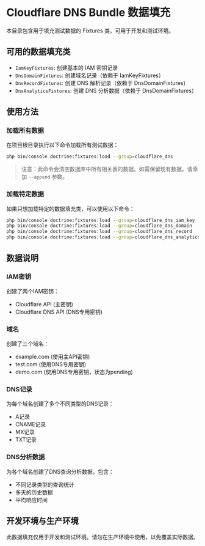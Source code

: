 # Cloudflare DNS Bundle 数据填充

本目录包含用于填充测试数据的 Fixtures 类，可用于开发和测试环境。

## 可用的数据填充类

- `IamKeyFixtures`: 创建基本的 IAM 密钥记录
- `DnsDomainFixtures`: 创建域名记录（依赖于 IamKeyFixtures）
- `DnsRecordFixtures`: 创建 DNS 解析记录（依赖于 DnsDomainFixtures）
- `DnsAnalyticsFixtures`: 创建 DNS 分析数据（依赖于 DnsDomainFixtures）

## 使用方法

### 加载所有数据

在项目根目录执行以下命令加载所有测试数据：

```bash
php bin/console doctrine:fixtures:load --group=cloudflare_dns
```

> 注意：此命令会清空数据库中所有相关表的数据。如需保留现有数据，请添加 `--append` 参数。

### 加载特定数据

如果只想加载特定的数据填充类，可以使用以下命令：

```bash
php bin/console doctrine:fixtures:load --group=cloudflare_dns_iam_key
php bin/console doctrine:fixtures:load --group=cloudflare_dns_domain
php bin/console doctrine:fixtures:load --group=cloudflare_dns_record
php bin/console doctrine:fixtures:load --group=cloudflare_dns_analytics
```

## 数据说明

### IAM密钥

创建了两个IAM密钥：
- Cloudflare API (主密钥)
- Cloudflare DNS API (DNS专用密钥)

### 域名

创建了三个域名：
- example.com (使用主API密钥)
- test.com (使用DNS专用密钥)
- demo.com (使用DNS专用密钥，状态为pending)

### DNS记录

为每个域名创建了多个不同类型的DNS记录：
- A记录
- CNAME记录
- MX记录
- TXT记录

### DNS分析数据

为各个域名创建了DNS查询分析数据，包含：
- 不同记录类型的查询统计
- 多天的历史数据
- 平均响应时间

## 开发环境与生产环境

此数据填充仅用于开发和测试环境。请勿在生产环境中使用，以免覆盖实际数据。 